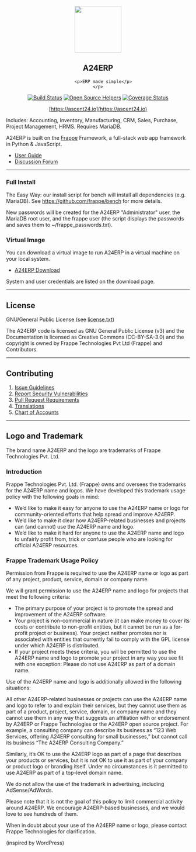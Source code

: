 <div align="center">
    <img src="https://github.com/frappe/design/blob/master/logos/logo-2019/erpnext-logo.png" height="128">
    <h2>A24ERP</h2>
    <p align="center">
    
    
        <p>ERP made simple</p>
    </p>

[![Build Status](https://travis-ci.com/frappe/erpnext.png)](https://travis-ci.com/frappe/erpnext)
[![Open Source Helpers](https://www.codetriage.com/frappe/erpnext/badges/users.svg)](https://www.codetriage.com/frappe/erpnext)
[![Coverage Status](https://coveralls.io/repos/github/frappe/erpnext/badge.svg?branch=develop)](https://coveralls.io/github/frappe/erpnext?branch=develop)

[https://ascent24.io](https://ascent24.io)

</div>

Includes: Accounting, Inventory, Manufacturing, CRM, Sales, Purchase, Project Management, HRMS. Requires MariaDB.

A24ERP is built on the [Frappe](https://github.com/frappe/frappe) Framework, a full-stack web app framework in Python & JavaScript.

- [User Guide](https://ascent24.io/docs/user)
- [Discussion Forum](https://discuss.ascent24.io/)

---

### Full Install

The Easy Way: our install script for bench will install all dependencies (e.g. MariaDB). See https://github.com/frappe/bench for more details.

New passwords will be created for the A24ERP "Administrator" user, the MariaDB root user, and the frappe user (the script displays the passwords and saves them to ~/frappe_passwords.txt).

### Virtual Image

You can download a virtual image to run A24ERP in a virtual machine on your local system.

- [A24ERP Download](http://ascent24.io/download)

System and user credentials are listed on the download page.

---

## License

GNU/General Public License (see [license.txt](license.txt))

The A24ERP code is licensed as GNU General Public License (v3) and the Documentation is licensed as Creative Commons (CC-BY-SA-3.0) and the copyright is owned by Frappe Technologies Pvt Ltd (Frappe) and Contributors.

---

## Contributing

1. [Issue Guidelines](https://github.com/frappe/erpnext/wiki/Issue-Guidelines)
1. [Report Security Vulnerabilities](https://ascent24.io/report)
1. [Pull Request Requirements](https://github.com/frappe/erpnext/wiki/Contribution-Guidelines)
1. [Translations](https://translate.ascent24.io)
1. [Chart of Accounts](https://charts.ascent24.io)

---

## Logo and Trademark

The brand name A24ERP and the logo are trademarks of Frappe Technologies Pvt. Ltd.

### Introduction

Frappe Technologies Pvt. Ltd. (Frappe) owns and oversees the trademarks for the A24ERP name and logos. We have developed this trademark usage policy with the following goals in mind:

- We’d like to make it easy for anyone to use the A24ERP name or logo for community-oriented efforts that help spread and improve A24ERP.
- We’d like to make it clear how A24ERP-related businesses and projects can (and cannot) use the A24ERP name and logo.
- We’d like to make it hard for anyone to use the A24ERP name and logo to unfairly profit from, trick or confuse people who are looking for official A24ERP resources.

### Frappe Trademark Usage Policy

Permission from Frappe is required to use the A24ERP name or logo as part of any project, product, service, domain or company name.

We will grant permission to use the A24ERP name and logo for projects that meet the following criteria:

- The primary purpose of your project is to promote the spread and improvement of the A24ERP software.
- Your project is non-commercial in nature (it can make money to cover its costs or contribute to non-profit entities, but it cannot be run as a for-profit project or business).
Your project neither promotes nor is associated with entities that currently fail to comply with the GPL license under which A24ERP is distributed.
- If your project meets these criteria, you will be permitted to use the A24ERP name and logo to promote your project in any way you see fit with one exception: Please do not use A24ERP as part of a domain name.

Use of the A24ERP name and logo is additionally allowed in the following situations:

All other A24ERP-related businesses or projects can use the A24ERP name and logo to refer to and explain their services, but they cannot use them as part of a product, project, service, domain, or company name and they cannot use them in any way that suggests an affiliation with or endorsement by A24ERP or Frappe Technologies or the A24ERP open source project. For example, a consulting company can describe its business as “123 Web Services, offering A24ERP consulting for small businesses,” but cannot call its business “The A24ERP Consulting Company.”

Similarly, it’s OK to use the A24ERP logo as part of a page that describes your products or services, but it is not OK to use it as part of your company or product logo or branding itself. Under no circumstances is it permitted to use A24ERP as part of a top-level domain name.

We do not allow the use of the trademark in advertising, including AdSense/AdWords.

Please note that it is not the goal of this policy to limit commercial activity around A24ERP. We encourage A24ERP-based businesses, and we would love to see hundreds of them.

When in doubt about your use of the A24ERP name or logo, please contact Frappe Technologies for clarification.

(inspired by WordPress)
